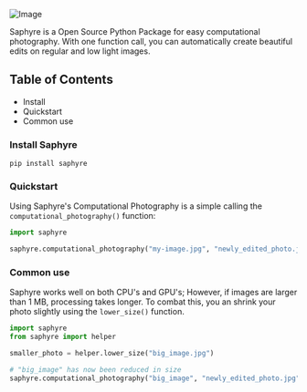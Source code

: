 ![Image](https://github.com/clevr-Technologies/saphyre/blob/main/saphyre-ad.png)

Saphyre is a Open Source Python Package for easy computational photography. With one function call, you can automatically create beautiful edits on regular and low light images.

## Table of Contents
* Install
* Quickstart
* Common use


### Install Saphyre
```
pip install saphyre
```


### Quickstart

Using Saphyre's Computational Photography is a simple calling the `computational_photography()` function:

```python
import saphyre

saphyre.computational_photography("my-image.jpg", "newly_edited_photo.jpg")

```

### Common use

Saphyre works well on both CPU's and GPU's; However, if images are larger than 1 MB, processing takes longer. To combat this, you an shrink your photo slightly using the `lower_size()` function.

```python
import saphyre
from saphyre import helper

smaller_photo = helper.lower_size("big_image.jpg")

# "big_image" has now been reduced in size
saphyre.computational_photography("big_image", "newly_edited_photo.jpg")

```
